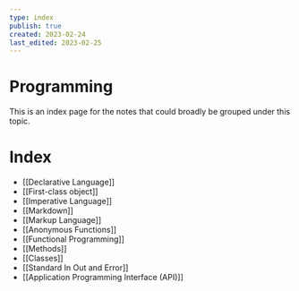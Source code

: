 ```yaml
---
type: index
publish: true
created: 2023-02-24
last_edited: 2023-02-25
---
```

# Programming
This is an index page for the notes that could broadly be grouped under this topic.
# Index
- [[Declarative Language]]
- [[First-class object]]
- [[Imperative Language]]
- [[Markdown]]
- [[Markup Language]]
- [[Anonymous Functions]]
- [[Functional Programming]]
- [[Methods]]
- [[Classes]]
- [[Standard In Out and Error]]
- [[Application Programming Interface (API)]]